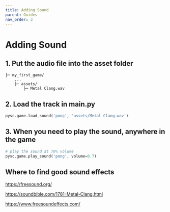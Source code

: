 ```yaml
---
title: Adding Sound
parent: Guides
nav_order: 3
---
```

# Adding Sound
## 1. Put the audio file into the asset folder
```
├─ my_first_game/
    ...
    ├─ assets/
        ├─ Metal Clang.wav
```

## 2. Load the track in main.py
```python
pysc.game.load_sound('pong', 'assets/Metal Clang.wav')
```

## 3. When you need to play the sound, anywhere in the game
```python
# play the sound at 70% volume
pysc.game.play_sound('pong', volume=0.7)
```


## Where to find good sound effects
https://freesound.org/

https://soundbible.com/1781-Metal-Clang.html

https://www.freesoundeffects.com/
